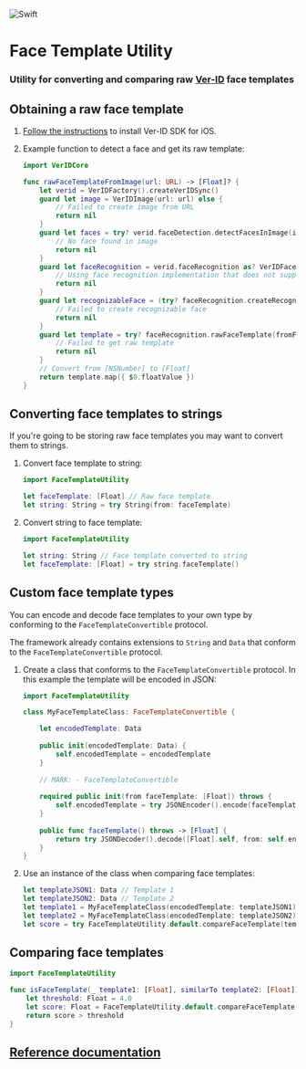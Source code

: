![Swift](https://github.com/AppliedRecognition/Face-Template-Utlity-Apple/workflows/Swift/badge.svg?event=push)

# Face Template Utility

### Utility for converting and comparing raw [Ver-ID](https://github.com/AppliedRecognition/Ver-ID-UI-iOS) face templates

## Obtaining a raw face template

1. [Follow the instructions](https://github.com/AppliedRecognition/Ver-ID-UI-iOS) to install Ver-ID SDK for iOS.
2. Example function to detect a face and get its raw template:
    
    ~~~swift
    import VerIDCore
    
    func rawFaceTemplateFromImage(url: URL) -> [Float]? {
        let verid = VerIDFactory().createVerIDSync()
        guard let image = VerIDImage(url: url) else {
            // Failed to create image from URL
            return nil
        }
        guard let faces = try? verid.faceDetection.detectFacesInImage(image, limit: 1), !faces.isEmpty else {
            // No face found in image
            return nil
        }
        guard let faceRecognition = verid.faceRecognition as? VerIDFaceRecognition else {
            // Using face recognition implementation that does not support extracting raw face templates
            return nil
        }
        guard let recognizableFace = (try? faceRecognition.createRecognizableFacesFromFaces(faces, inImage: image))?.first else {
            // Failed to create recognizable face
            return nil
        }
        guard let template = try? faceRecognition.rawFaceTemplate(fromFace: recognizableFace) else {
            // Failed to get raw template
            return nil
        }
        // Convert from [NSNumber] to [Float]
        return template.map({ $0.floatValue })
    }
    ~~~

## Converting face templates to strings
If you're going to be storing raw face templates you may want to convert them to strings.

1. Convert face template to string:

    ~~~swift
    import FaceTemplateUtility
    
    let faceTemplate: [Float] // Raw face template
    let string: String = try String(from: faceTemplate)
    ~~~
2. Convert string to face template:

    ~~~swift
    import FaceTemplateUtility
    
    let string: String // Face template converted to string
    let faceTemplate: [Float] = try string.faceTemplate()
    ~~~
    
## Custom face template types
You can encode and decode face templates to your own type by conforming to the `FaceTemplateConvertible` protocol.

The framework already contains extensions to `String` and `Data` that conform to the `FaceTemplateConvertible` protocol.

1. Create a class that conforms to the `FaceTemplateConvertible` protocol. In this example the template will be encoded in JSON:

    ~~~swift
    import FaceTemplateUtility
    
    class MyFaceTemplateClass: FaceTemplateConvertible {

        let encodedTemplate: Data
        
        public init(encodedTemplate: Data) {
            self.encodedTemplate = encodedTemplate
        }
        
        // MARK: - FaceTemplateConvertible
        
        required public init(from faceTemplate: [Float]) throws {
            self.encodedTemplate = try JSONEncoder().encode(faceTemplate)
        }
        
        public func faceTemplate() throws -> [Float] {
            return try JSONDecoder().decode([Float].self, from: self.encodedTemplate)
        }
    }
    ~~~

2. Use an instance of the class when comparing face templates:

    ~~~swift
    let templateJSON1: Data // Template 1
    let templateJSON2: Data // Template 2
    let template1 = MyFaceTemplateClass(encodedTemplate: templateJSON1)
    let template2 = MyFaceTemplateClass(encodedTemplate: templateJSON2)
    let score = try FaceTemplateUtility.default.compareFaceTemplate(template1, to: template2)
    ~~~

## Comparing face templates

~~~swift
import FaceTemplateUtility

func isFaceTemplate(_ template1: [Float], similarTo template2: [Float]) -> Bool {
    let threshold: Float = 4.0
    let score: Float = FaceTemplateUtility.default.compareFaceTemplate(template1, to: template2)
    return score > threshold
}
~~~

## [Reference documentation](https://appliedrecognition.github.io/Face-Template-Utility-Apple)
